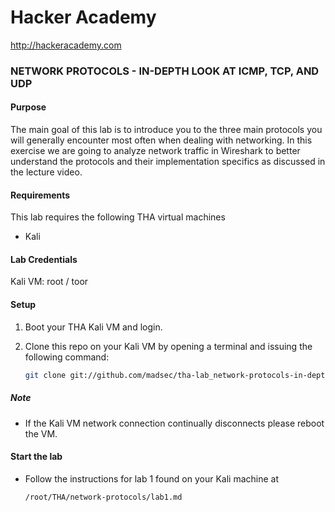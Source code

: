 Hacker Academy
==============
http://hackeracademy.com

### NETWORK PROTOCOLS - IN-DEPTH LOOK AT ICMP, TCP, AND UDP

#### Purpose
The main goal of this lab is to introduce you to the three main protocols you will generally encounter most often when dealing with networking. In this exercise we are going to analyze network traffic in Wireshark to better understand the protocols and their implementation specifics as discussed in the lecture video.

#### Requirements
This lab requires the following THA virtual machines
* Kali

#### Lab Credentials
Kali VM: root / toor

#### Setup
1. Boot your THA Kali VM and login.

2. Clone this repo on your Kali VM by opening a terminal and issuing the following command:

    ```bash
    git clone git://github.com/madsec/tha-lab_network-protocols-in-depth-look-at-icmp-tcp-and-udp /root/THA/network-protocols
    ```

##### Note
* If the Kali VM network connection continually disconnects please reboot the VM.

#### Start the lab
* Follow the instructions for lab 1 found on your Kali machine at 
  ```
  /root/THA/network-protocols/lab1.md
  ```
